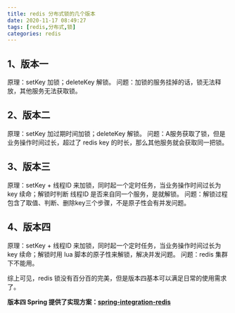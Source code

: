```yaml
---
title: redis 分布式锁的几个版本
date: 2020-11-17 08:49:27
tags: [redis,分布式,锁]
categories: redis
---
```


## 1、版本一

原理：setKey 加锁；deleteKey 解锁。
问题：加锁的服务挂掉的话，锁无法释放，其他服务无法获取锁。

## 2、版本二

原理：setKey 加过期时间加锁；deleteKey 解锁。
问题：A服务获取了锁，但是业务操作时间过长，超过了 redis key 的时长，那么其他服务就会获取同一把锁。

## 3、版本三

原理：setKey + 线程ID 来加锁，同时起一个定时任务，当业务操作时间过长为 key 续命；解锁时判断 线程ID 是否来自同一个服务，是就解锁。
问题：解锁过程包含了取值、判断、删除key三个步骤，不是原子性会有并发问题。

## 4、版本四

原理：setKey + 线程ID 来加锁，同时起一个定时任务，当业务操作时间过长为 key 续命；解锁时用 lua 脚本的原子性来解锁，解决并发问题。
问题：redis 集群下不能用。

综上可见，redis 锁没有百分百的完美，但是版本四基本可以满足日常的使用需求了。

**版本四 Spring 提供了实现方案：[spring-integration-redis](https://docs.spring.io/spring-integration/reference/html/redis.html)**